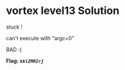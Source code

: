 # vortex level13 Solution

stuck ! 

can't execute with "argc=0"

BAD :(

**Flag:** ***`kklZMRIrj`***